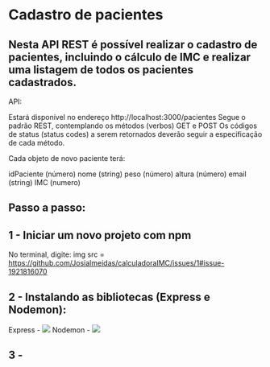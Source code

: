 # Cadastro de pacientes
## Nesta API REST é possível realizar o cadastro de pacientes, incluindo o cálculo de IMC e realizar uma listagem de todos os pacientes cadastrados.

API:

Estará disponível no endereço http://localhost:3000/pacientes
Segue o padrão REST, contemplando os métodos (verbos) GET e POST
Os códigos de status (status codes) a serem retornados deverão seguir a especificação de cada método.


Cada objeto de novo paciente terá:

idPaciente (número)
nome (string)
peso (número)
altura (número)
email (string)
IMC (numero)

## Passo a passo:

## 1 - Iniciar um novo projeto com npm
No terminal, digite: img src = <https://github.com/Josialmeidas/calculadoraIMC/issues/1#issue-1921816070>

## 2 - Instalando as bibliotecas (Express e Nodemon):
Express - <img src = https://github.com/Josialmeidas/calculadoraIMC/issues/1#issuecomment-1742921091>
Nodemon - <img src = https://github.com/Josialmeidas/calculadoraIMC/issues/1#issuecomment-1742922809>

## 3 -
